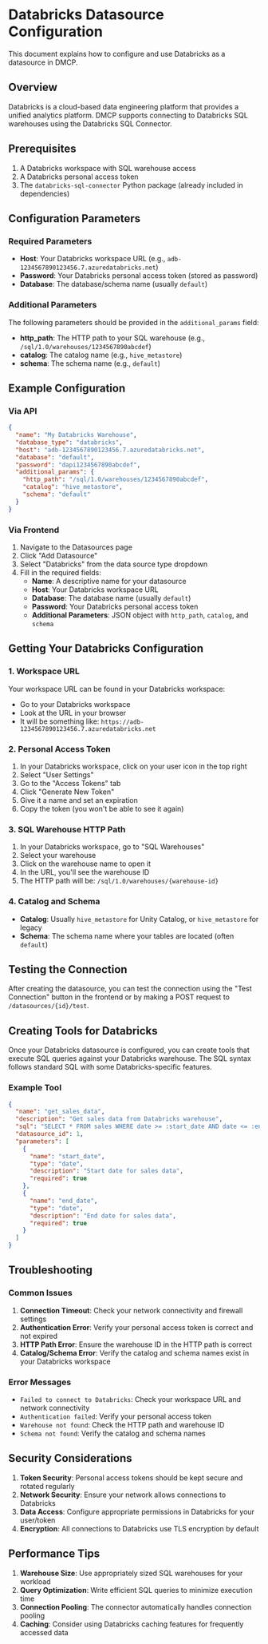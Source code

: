# Databricks Datasource Configuration

This document explains how to configure and use Databricks as a datasource in DMCP.

## Overview

Databricks is a cloud-based data engineering platform that provides a unified analytics platform. DMCP supports connecting to Databricks SQL warehouses using the Databricks SQL Connector.

## Prerequisites

1. A Databricks workspace with SQL warehouse access
2. A Databricks personal access token
3. The `databricks-sql-connector` Python package (already included in dependencies)

## Configuration Parameters

### Required Parameters

- **Host**: Your Databricks workspace URL (e.g., `adb-1234567890123456.7.azuredatabricks.net`)
- **Password**: Your Databricks personal access token (stored as password)
- **Database**: The database/schema name (usually `default`)

### Additional Parameters

The following parameters should be provided in the `additional_params` field:

- **http_path**: The HTTP path to your SQL warehouse (e.g., `/sql/1.0/warehouses/1234567890abcdef`)
- **catalog**: The catalog name (e.g., `hive_metastore`)
- **schema**: The schema name (e.g., `default`)

## Example Configuration

### Via API

```json
{
  "name": "My Databricks Warehouse",
  "database_type": "databricks",
  "host": "adb-1234567890123456.7.azuredatabricks.net",
  "database": "default",
  "password": "dapi1234567890abcdef",
  "additional_params": {
    "http_path": "/sql/1.0/warehouses/1234567890abcdef",
    "catalog": "hive_metastore",
    "schema": "default"
  }
}
```

### Via Frontend

1. Navigate to the Datasources page
2. Click "Add Datasource"
3. Select "Databricks" from the data source type dropdown
4. Fill in the required fields:
   - **Name**: A descriptive name for your datasource
   - **Host**: Your Databricks workspace URL
   - **Database**: The database name (usually `default`)
   - **Password**: Your Databricks personal access token
   - **Additional Parameters**: JSON object with `http_path`, `catalog`, and `schema`

## Getting Your Databricks Configuration

### 1. Workspace URL

Your workspace URL can be found in your Databricks workspace:
- Go to your Databricks workspace
- Look at the URL in your browser
- It will be something like: `https://adb-1234567890123456.7.azuredatabricks.net`

### 2. Personal Access Token

1. In your Databricks workspace, click on your user icon in the top right
2. Select "User Settings"
3. Go to the "Access Tokens" tab
4. Click "Generate New Token"
5. Give it a name and set an expiration
6. Copy the token (you won't be able to see it again)

### 3. SQL Warehouse HTTP Path

1. In your Databricks workspace, go to "SQL Warehouses"
2. Select your warehouse
3. Click on the warehouse name to open it
4. In the URL, you'll see the warehouse ID
5. The HTTP path will be: `/sql/1.0/warehouses/{warehouse-id}`

### 4. Catalog and Schema

- **Catalog**: Usually `hive_metastore` for Unity Catalog, or `hive_metastore` for legacy
- **Schema**: The schema name where your tables are located (often `default`)

## Testing the Connection

After creating the datasource, you can test the connection using the "Test Connection" button in the frontend or by making a POST request to `/datasources/{id}/test`.

## Creating Tools for Databricks

Once your Databricks datasource is configured, you can create tools that execute SQL queries against your Databricks warehouse. The SQL syntax follows standard SQL with some Databricks-specific features.

### Example Tool

```json
{
  "name": "get_sales_data",
  "description": "Get sales data from Databricks warehouse",
  "sql": "SELECT * FROM sales WHERE date >= :start_date AND date <= :end_date",
  "datasource_id": 1,
  "parameters": [
    {
      "name": "start_date",
      "type": "date",
      "description": "Start date for sales data",
      "required": true
    },
    {
      "name": "end_date",
      "type": "date",
      "description": "End date for sales data",
      "required": true
    }
  ]
}
```

## Troubleshooting

### Common Issues

1. **Connection Timeout**: Check your network connectivity and firewall settings
2. **Authentication Error**: Verify your personal access token is correct and not expired
3. **HTTP Path Error**: Ensure the warehouse ID in the HTTP path is correct
4. **Catalog/Schema Error**: Verify the catalog and schema names exist in your Databricks workspace

### Error Messages

- `Failed to connect to Databricks`: Check your workspace URL and network connectivity
- `Authentication failed`: Verify your personal access token
- `Warehouse not found`: Check the HTTP path and warehouse ID
- `Schema not found`: Verify the catalog and schema names

## Security Considerations

1. **Token Security**: Personal access tokens should be kept secure and rotated regularly
2. **Network Security**: Ensure your network allows connections to Databricks
3. **Data Access**: Configure appropriate permissions in Databricks for your user/token
4. **Encryption**: All connections to Databricks use TLS encryption by default

## Performance Tips

1. **Warehouse Size**: Use appropriately sized SQL warehouses for your workload
2. **Query Optimization**: Write efficient SQL queries to minimize execution time
3. **Connection Pooling**: The connector automatically handles connection pooling
4. **Caching**: Consider using Databricks caching features for frequently accessed data 